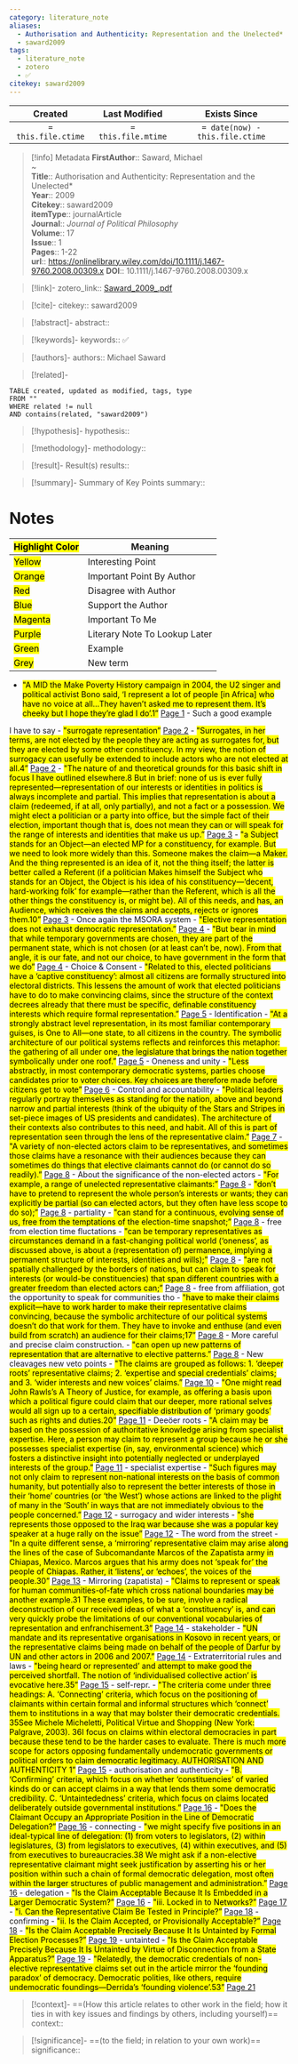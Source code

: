 ```yaml
---
category: literature_note
aliases: 
  - Authorisation and Authenticity: Representation and the Unelected*
  - saward2009
tags:
  - literature_note
  - zotero
  - ✅
citekey: saward2009
---
```


|       Created       |    Last Modified    |          Exists Since           |
| :-----------------: | :-----------------: | :-----------------------------: |
| `= this.file.ctime` | `= this.file.mtime` | `= date(now) - this.file.ctime` |
>[!info] Metadata
> **FirstAuthor**:: Saward, Michael  
~    
> **Title**:: Authorisation and Authenticity: Representation and the Unelected*  
> **Year**:: 2009   
> **Citekey**:: saward2009  
> **itemType**:: journalArticle  
> **Journal**:: *Journal of Political Philosophy*  
> **Volume**:: 17  
> **Issue**:: 1   
> **Pages**:: 1-22  
> **url**:: https://onlinelibrary.wiley.com/doi/10.1111/j.1467-9760.2008.00309.x
> **DOI**:: 10.1111/j.1467-9760.2008.00309.x    

> [!link]-
> zotero_link:: [Saward_2009_.pdf](zotero://select/library/items/E7PWCYET)

> [!cite]-
> citekey:: saward2009

> [!abstract]-
> abstract:: 

> [!keywords]-
> keywords:: ✅

> [!authors]-
> authors:: Michael Saward

> [!related]-

```dataview
TABLE created, updated as modified, tags, type
FROM ""
WHERE related != null
AND contains(related, "saward2009")
```

> [!hypothesis]-
> hypothesis:: 

> [!methodology]- 
> methodology:: 

> [!result]- Result(s) 
> results::

> [!summary]- Summary of Key Points
> summary:: 

# Notes

| <mark class="hltr-grey">Highlight Color</mark> | Meaning                       |
| ---------------------------------------------- | ----------------------------- |
| <mark class="hltr-yellow">Yellow</mark>        | Interesting Point             |
| <mark class="hltr-orange">Orange</mark>        | Important Point By Author     |
| <mark class="hltr-red">Red</mark>              | Disagree with Author          |
| <mark class="hltr-blue">Blue</mark>            | Support the Author            |
| <mark class="hltr-magenta">Magenta</mark>      | Important To Me               |
| <mark class="hltr-purple">Purple</mark>        | Literary Note To Lookup Later |
| <mark class="hltr-green">Green</mark>          | Example                       |
| <mark class="hltr-grey">Grey</mark>            | New term                      |

- <mark class="hltr-gray">"A MID the Make Poverty History campaign in 2004, the U2 singer and political activist Bono said, ‘I represent a lot of people [in Africa] who have no voice at all...They haven’t asked me to represent them. It’s cheeky but I hope they’re glad I do’.1”</mark> [Page 1](zotero://open-pdf/library/items/E7PWCYET?page=1&annotation=NABBQGX3) 
	 	- Such a good example

I have to say 
	- <mark class="hltr-gray">"surrogate representation”</mark> [Page 2](zotero://open-pdf/library/items/E7PWCYET?page=2&annotation=XW84VC8T) 
	- <mark class="hltr-yellow">"Surrogates, in her terms, are not elected by the people they are acting as surrogates for, but they are elected by some other constituency. In my view, the notion of surrogacy can usefully be extended to include actors who are not elected at all.4”</mark> [Page 2](zotero://open-pdf/library/items/E7PWCYET?page=2&annotation=7MVLT7QU) 
	- <mark class="hltr-orange">"The nature of and theoretical grounds for this basic shift in focus I have outlined elsewhere.8 But in brief: none of us is ever fully represented—representation of our interests or identities in politics is always incomplete and partial. This implies that representation is about a claim (redeemed, if at all, only partially), and not a fact or a possession. We might elect a politician or a party into office, but the simple fact of their election, important though that is, does not mean they can or will speak for the range of interests and identities that make us up.”</mark> [Page 3](zotero://open-pdf/library/items/E7PWCYET?page=3&annotation=26TNTWS8) 
	- <mark class="hltr-orange">"a Subject stands for an Object—an elected MP for a constituency, for example. But we need to look more widely than this. Someone makes the claim—a Maker. And the thing represented is an idea of it, not the thing itself; the latter is better called a Referent (if a politician Makes himself the Subject who stands for an Object, the Object is his idea of his constituency—‘decent, hard-working folk’ for example—rather than the Referent, which is all the other things the constituency is, or might be). All of this needs, and has, an Audience, which receives the claims and accepts, rejects or ignores them.10”</mark> [Page 3](zotero://open-pdf/library/items/E7PWCYET?page=3&annotation=636KN9W8) 
	 	- Once again the MSORA system 
	- <mark class="hltr-blue">"Elective representation does not exhaust democratic representation.”</mark> [Page 4](zotero://open-pdf/library/items/E7PWCYET?page=4&annotation=NA3SPUGX) 
	- <mark class="hltr-yellow">"But bear in mind that while temporary governments are chosen, they are part of the permanent state, which is not chosen (or at least can’t be, now). From that angle, it is our fate, and not our choice, to have government in the form that we do”</mark> [Page 4](zotero://open-pdf/library/items/E7PWCYET?page=4&annotation=JLVURYFF) 
	 	- Choice & Consent 
	- <mark class="hltr-yellow">"Related to this, elected politicians have a ‘captive constituency’: almost all citizens are formally structured into electoral districts. This lessens the amount of work that elected politicians have to do to make convincing claims, since the structure of the context decrees already that there must be specific, definable constituency interests which require formal representation.”</mark> [Page 5](zotero://open-pdf/library/items/E7PWCYET?page=5&annotation=KKQDRV3V) 
	 	- Identification 
	- <mark class="hltr-yellow">"At a strongly abstract level representation, in its most familiar contemporary guises, is One to All—one state, to all citizens in the country. The symbolic architecture of our political systems reflects and reinforces this metaphor: the gathering of all under one, the legislature that brings the nation together symbolically under one roof.”</mark> [Page 5](zotero://open-pdf/library/items/E7PWCYET?page=5&annotation=P79JTATA) 
	 	- Oneness and unity 
	- <mark class="hltr-yellow">"Less abstractly, in most contemporary democratic systems, parties choose candidates prior to voter choices. Key choices are therefore made before citizens get to vote”</mark> [Page 6](zotero://open-pdf/library/items/E7PWCYET?page=6&annotation=R7MPEA7U) 
	 	- Control and accountability 
	- <mark class="hltr-yellow">"Political leaders regularly portray themselves as standing for the nation, above and beyond narrow and partial interests (think of the ubiquity of the Stars and Stripes in set-piece images of US presidents and candidates). The architecture of their contexts also contributes to this need, and habit. All of this is part of representation seen through the lens of the representative claim.”</mark> [Page 7](zotero://open-pdf/library/items/E7PWCYET?page=7&annotation=G7DIHMBF) 
	- <mark class="hltr-orange">"A variety of non-elected actors claim to be representatives, and sometimes those claims have a resonance with their audiences because they can sometimes do things that elective claimants cannot do (or cannot do so readily).”</mark> [Page 8](zotero://open-pdf/library/items/E7PWCYET?page=8&annotation=4Y8IFGR4) 
	 	- About the significance of the non-elected actors 
	- <mark class="hltr-green">"For example, a range of unelected representative claimants:”</mark> [Page 8](zotero://open-pdf/library/items/E7PWCYET?page=8&annotation=5IT8U3CT) 
	- <mark class="hltr-green">"don’t have to pretend to represent the whole person’s interests or wants; they can explicitly be partial (so can elected actors, but they often have less scope to do so);”</mark> [Page 8](zotero://open-pdf/library/items/E7PWCYET?page=8&annotation=HWWMT4LG) 
	 	- partiality 
	- <mark class="hltr-green">"can stand for a continuous, evolving sense of us, free from the temptations of the election-time snapshot;”</mark> [Page 8](zotero://open-pdf/library/items/E7PWCYET?page=8&annotation=YE2V2QLQ) 
	 	- free from election time fluctations 
	- <mark class="hltr-green">"can be temporary representatives as circumstances demand in a fast-changing political world (‘oneness’, as discussed above, is about a (representation of) permanence, implying a permanent structure of interests, identities and wills);”</mark> [Page 8](zotero://open-pdf/library/items/E7PWCYET?page=8&annotation=7685GF8V) 
	- <mark class="hltr-green">"are not spatially challenged by the borders of nations, but can claim to speak for interests (or would-be constituencies) that span different countries with a greater freedom than elected actors can;”</mark> [Page 8](zotero://open-pdf/library/items/E7PWCYET?page=8&annotation=6528VZSG) 
	 	- free from affiliation, got the opportunity to speak for communities tho 
	- <mark class="hltr-green">"have to make their claims explicit—have to work harder to make their representative claims convincing, because the symbolic architecture of our political systems doesn’t do that work for them. They have to invoke and enthuse (and even build from scratch) an audience for their claims;17”</mark> [Page 8](zotero://open-pdf/library/items/E7PWCYET?page=8&annotation=B8S4NKB5) 
	 	- More careful and precise claim construction. 
	- <mark class="hltr-green">"can open up new patterns of representation that are alternative to elective patterns.”</mark> [Page 8](zotero://open-pdf/library/items/E7PWCYET?page=8&annotation=38VFJTIL) 
	 	- New cleavages new veto points 
	- <mark class="hltr-gray">"The claims are grouped as follows: 1. ‘deeper roots’ representative claims; 2. ‘expertise and special credentials’ claims; and 3. ‘wider interests and new voices’ claims.”</mark> [Page 10](zotero://open-pdf/library/items/E7PWCYET?page=10&annotation=TIDZFEK6) 
	- <mark class="hltr-yellow">"One might read John Rawls’s A Theory of Justice, for example, as offering a basis upon which a political figure could claim that our deeper, more rational selves would all sign up to a certain, specifiable distribution of ‘primary goods’ such as rights and duties.20”</mark> [Page 11](zotero://open-pdf/library/items/E7PWCYET?page=11&annotation=DAUNFUT4) 
	 	- Deeöer roots 
	- <mark class="hltr-yellow">"A claim may be based on the possession of authoritative knowledge arising from specialist expertise. Here, a person may claim to represent a group because he or she possesses specialist expertise (in, say, environmental science) which fosters a distinctive insight into potentially neglected or underplayed interests of the group.”</mark> [Page 11](zotero://open-pdf/library/items/E7PWCYET?page=11&annotation=I95GJ9H8) 
	 	- specialist expertise 
	- <mark class="hltr-yellow">"Such figures may not only claim to represent non-national interests on the basis of common humanity, but potentially also to represent the better interests of those in their ‘home’ countries (or ‘the West’) whose actions are linked to the plight of many in the ‘South’ in ways that are not immediately obvious to the people concerned.”</mark> [Page 12](zotero://open-pdf/library/items/E7PWCYET?page=12&annotation=ZR3NNJZX) 
	 	- surrogacy and wider interests 
	- <mark class="hltr-yellow">"she represents those opposed to the Iraq war because she was a popular key speaker at a huge rally on the issue”</mark> [Page 12](zotero://open-pdf/library/items/E7PWCYET?page=12&annotation=6WXTZIZZ) 
	 	- The word from the street 
	- <mark class="hltr-yellow">"In a quite different sense, a ‘mirroring’ representative claim may arise along the lines of the case of Subcomandante Marcos of the Zapatista army in Chiapas, Mexico. Marcos argues that his army does not ‘speak for’ the people of Chiapas. Rather, it ‘listens’, or ‘echoes’, the voices of the people.30”</mark> [Page 13](zotero://open-pdf/library/items/E7PWCYET?page=13&annotation=JMB4YRU8) 
	 	- Mirroring (zapatista) 
	- <mark class="hltr-yellow">"Claims to represent or speak for human communities-of-fate which cross national boundaries may be another example.31 These examples, to be sure, involve a radical deconstruction of our received ideas of what a ‘constituency’ is, and can very quickly probe the limitations of our conventional vocabularies of representation and enfranchisement.3”</mark> [Page 14](zotero://open-pdf/library/items/E7PWCYET?page=14&annotation=VJ5S7WVX) 
	 	- stakeholder 
	- <mark class="hltr-yellow">"UN mandate and its representative organisations in Kosovo in recent years, or the representative claims being made on behalf of the people of Darfur by UN and other actors in 2006 and 2007.”</mark> [Page 14](zotero://open-pdf/library/items/E7PWCYET?page=14&annotation=BEVS7CWD) 
	 	- Extraterritorial rules and laws 
	- <mark class="hltr-yellow">"being heard or represented’ and attempt to make good the perceived shortfall. The notion of ‘individualised collective action’ is evocative here.35”</mark> [Page 15](zotero://open-pdf/library/items/E7PWCYET?page=15&annotation=XPIHVU7U) 
	 	- self-repr. 
	- <mark class="hltr-green">"The criteria come under three headings: A. ‘Connecting’ criteria, which focus on the positioning of claimants within certain formal and informal structures which ‘connect’ them to institutions in a way that may bolster their democratic credentials. 35See Michele Micheletti, Political Virtue and Shopping (New York: Palgrave, 2003). 36I focus on claims within electoral democracies in part because these tend to be the harder cases to evaluate. There is much more scope for actors opposing fundamentally undemocratic governments or political orders to claim democratic legitimacy. AUTHORISATION AND AUTHENTICITY 1”</mark> [Page 15](zotero://open-pdf/library/items/E7PWCYET?page=15&annotation=XZMHMLBK) 
	 	- authorisation and authenticity 
	- <mark class="hltr-green">"B. ‘Confirming’ criteria, which focus on whether ‘constituencies’ of varied kinds do or can accept claims in a way that lends them some democratic credibility. C. ‘Untaintededness’ criteria, which focus on claims located deliberately outside governmental institutions.”</mark> [Page 16](zotero://open-pdf/library/items/E7PWCYET?page=16&annotation=IHI4H8AV) 
	- <mark class="hltr-green">"Does the Claimant Occupy an Appropriate Position in the Line of Democratic Delegation?”</mark> [Page 16](zotero://open-pdf/library/items/E7PWCYET?page=16&annotation=6WN9XK6S) 
	 	- connecting 
	- <mark class="hltr-yellow">"we might specify five positions in an ideal-typical line of delegation: (1) from voters to legislators, (2) within legislatures, (3) from legislators to executives, (4) within executives, and (5) from executives to bureaucracies.38 We might ask if a non-elective representative claimant might seek justification by asserting his or her position within such a chain of formal democratic delegation, most often within the larger structures of public management and administration.”</mark> [Page 16](zotero://open-pdf/library/items/E7PWCYET?page=16&annotation=4IUBDNVQ) 
	 	- delegation 
	- <mark class="hltr-green">"Is the Claim Acceptable Because It Is Embedded in a Larger Democratic System?”</mark> [Page 16](zotero://open-pdf/library/items/E7PWCYET?page=16&annotation=N3T2RXTB) 
	- <mark class="hltr-green">"iii. Locked in to Networks?”</mark> [Page 17](zotero://open-pdf/library/items/E7PWCYET?page=17&annotation=9NZJDM54) 
	- <mark class="hltr-green">"i. Can the Representative Claim Be Tested in Principle?”</mark> [Page 18](zotero://open-pdf/library/items/E7PWCYET?page=18&annotation=JPGMGEPN) 
	 	- confirming 
	- <mark class="hltr-green">"ii. Is the Claim Accepted, or Provisionally Acceptable?”</mark> [Page 18](zotero://open-pdf/library/items/E7PWCYET?page=18&annotation=6R9U4ABJ) 
	- <mark class="hltr-green">"Is the Claim Acceptable Precisely Because It Is Untainted by Formal Election Processes?”</mark> [Page 19](zotero://open-pdf/library/items/E7PWCYET?page=19&annotation=24NSLSNU) 
	 	- untainted 
	- <mark class="hltr-green">"Is the Claim Acceptable Precisely Because It Is Untainted by Virtue of Disconnection from a State Apparatus?”</mark> [Page 19](zotero://open-pdf/library/items/E7PWCYET?page=19&annotation=N7MW96II) 
	- <mark class="hltr-magenta">"Relatedly, the democratic credentials of non-elective representative claims set out in the article mirror the ‘founding paradox’ of democracy. Democratic polities, like others, require undemocratic foundings—Derrida’s ‘founding violence’.53”</mark> [Page 21](zotero://open-pdf/library/items/E7PWCYET?page=21&annotation=HYA74ZJS) 

> [!context]-
> ==(How this article relates to other work in the field; how it ties in with key issues and findings by others, including yourself)==
> context:: 

> [!significance]-
> ==(to the field; in relation to your own work)==
> significance:: 